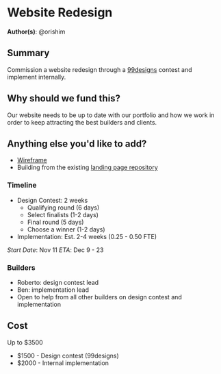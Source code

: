 # Website Redesign

**Author(s)**: @orishim

## Summary

Commission a website redesign through a [99designs](https://99designs.com) contest and implement internally.

## Why should we fund this?

Our website needs to be up to date with our portfolio and how we work in order to keep attracting the best builders and clients.

## Anything else you'd like to add?

- [Wireframe](https://docs.google.com/presentation/d/1P7jeGETFRJBKlyXUjk9j9-QUUa8BctjFVSwMaIyev6M)
- Building from the existing [landing page repository](https://github.com/dOrgTech/landing-page)

### Timeline

- Design Contest: 2 weeks
  - Qualifying round (6 days)
  - Select finalists (1-2 days)
  - Final round (5 days)
  - Choose a winner (1-2 days)
- Implementation: Est. 2-4 weeks (0.25 - 0.50 FTE)

*Start Date*: Nov 11
*ETA*: Dec 9 - 23

### Builders
- Roberto: design contest lead
- Ben: implementation lead
- Open to help from all other builders on design contest and implementation

## Cost

Up to $3500
- $1500 - Design contest (99designs)
- $2000 - Internal implementation
